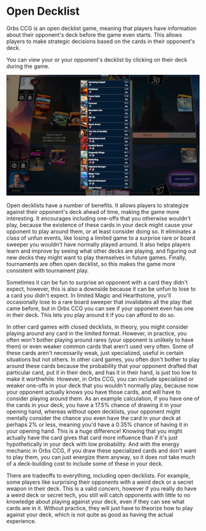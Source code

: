 # Open Decklist

Orbs CCG is an open decklist game, meaning that players have information about their opponent's deck before the game even starts. This allows players to make strategic decisions based on the cards in their opponent's deck.

You can view your or your opponent's decklist by clicking on their deck during the game.

![Viewing the open decklist](/wiki-assets/other/open_decklist.png)

Open decklists have a number of benefits. It allows players to strategize against their opponent's deck ahead of time, making the game more interesting. It encourages including one-offs that you otherwise wouldn't play, because the existence of these cards in your deck might cause your opponent to play around them, or at least consider doing so. It eliminates a class of unfun events, like losing a limited game to a surprise rare or board sweeper you wouldn't have normally played around. It also helps players learn and improve by seeing what other decks are playing, and figuring out new decks they might want to play themselves in future games. Finally, tournaments are often open decklist, so this makes the game more consistent with tournament play.

Sometimes it can be fun to surprise an opponent with a card they didn't expect, however, this is also a downside because it can be unfun to lose to a card you didn't expect. In limited Magic and Hearthstone, you'll occasionally lose to a rare board sweeper that invalidates all the play that came before, but in Orbs CCG you can see if your opponent even has one in their deck. This lets you play around it if you can afford to do so.

In other card games with closed decklists, in theory, you might consider playing around any card in the limited format. However, in practice, you often won't bother playing around rares (your opponent is unlikely to have them) or even weaker common cards that aren't used very often. Some of these cards aren't necessarily weak, just specialized, useful in certain situations but not others. In other card games, you often don't bother to play around these cards because the probability that your opponent drafted that particular card, put it in their deck, and has it in their hand, is just too low to make it worthwhile. However, in Orbs CCG, you can include specialized or weaker one-offs in your deck that you wouldn't normally play, because now your opponent actually knows you have those cards, and will have to consider playing around them. As an example calculation, if you have one of the cards in your deck, you have a 17.5% chance of drawing it in your opening hand, whereas without open decklists, your opponent might mentally consider the chance you even have the card in your deck at perhaps 2% or less, meaning you'd have a 0.35% chance of having it in your opening hand. This is a huge difference! Knowing that you might actually have the card gives that card more influence than if it's just hypothetically in your deck with low probability. And with the energy mechanic in Orbs CCG, if you draw these specialized cards and don't want to play them, you can just energize them anyway, so it does not take much of a deck-building cost to include some of these in your deck.

There are tradeoffs to everything, including open decklists. For example, some players like surprising their opponents with a weird deck or a secret weapon in their deck. This is a valid concern, however if you really do have a weird deck or secret tech, you still will catch opponents with little to no knowledge about playing against your deck, even if they can see what cards are in it. Without practice, they will just have to theorize how to play against your deck, which is not quite as good as having the actual experience.
